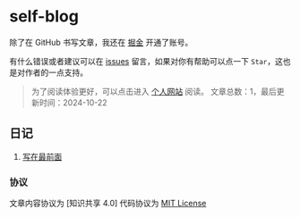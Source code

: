 # self-blog

除了在 GitHub 书写文章，我还在 [掘金](https://juejin.im/user/1433418893129550) 开通了账号。

有什么错误或者建议可以在 [issues](https://github.com/Notexistboy/self-blog/issues) 留言，如果对你有帮助可以点一下 `Star`，这也是对作者的一点支持。

> 为了阅读体验更好，可以点击进入 [个人网站](https://notexistboy.github.io/self-blog) 阅读。
> 文章总数：1，最后更新时间：2024-10-22 

## 日记

1. [写在最前面](https://github.com/Notexistboy/self-blog/issues/1)

### 协议

文章内容协议为 [知识共享 4.0] 代码协议为 [MIT License](/LICENSE)